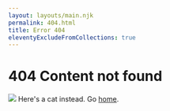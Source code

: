 ```yaml
---
layout: layouts/main.njk
permalink: 404.html
title: Error 404
eleventyExcludeFromCollections: true
---
```

# 404 Content not found

<img src="{{ '/img/catbgrnd2.png' | url }}">
Here's a cat instead.
Go <a href="{{ '/' | url }}">home</a>.
